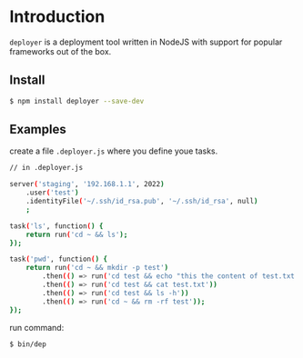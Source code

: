 # Introduction

`deployer` is a deployment tool written in NodeJS with support for popular frameworks out of the box.

## Install 

```bash
$ npm install deployer --save-dev
```

## Examples

create a file `.deployer.js` where you define youe tasks. 

```bash
// in .deployer.js

server('staging', '192.168.1.1', 2022)
    .user('test')
    .identityFile('~/.ssh/id_rsa.pub', '~/.ssh/id_rsa', null)
    ;

task('ls', function() {
    return run('cd ~ && ls');
});

task('pwd', function() {
    return run('cd ~ && mkdir -p test')
        .then(() => run('cd test && echo "this the content of test.txt file" > test.txt'))
        .then(() => run('cd test && cat test.txt'))
        .then(() => run('cd test && ls -h'))
        .then(() => run('cd ~ && rm -rf test'));
});
```

run command:

```bash
$ bin/dep
```
